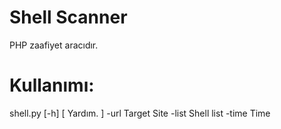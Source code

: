 # Shell Scanner

PHP zaafiyet aracıdır.

# Kullanımı:

shell.py [-h] [ Yardım. ]
-url Target Site
-list Shell list
-time Time
